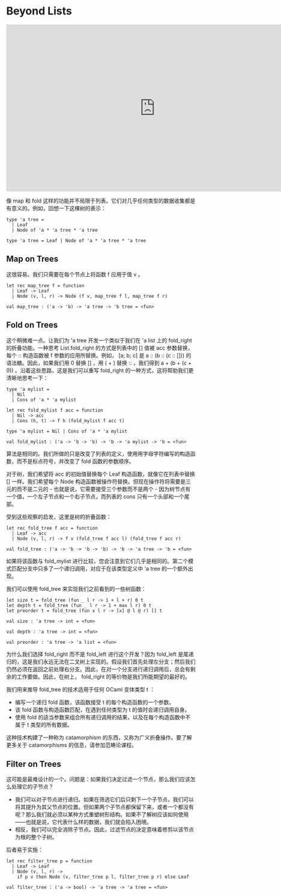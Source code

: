 # Beyond Lists

<iframe width="791" height="445" src="https://www.youtube.com/embed/5Yyk-l-cUNI" title="Trees with Map and Fold | OCaml Programming | Chapter 4 Video 7" frameborder="0" allow="accelerometer; autoplay; clipboard-write; encrypted-media; gyroscope; picture-in-picture; web-share" referrerpolicy="strict-origin-when-cross-origin" allowfullscreen></iframe>

像 map 和 fold 这样的功能并不局限于列表。它们对几乎任何类型的数据收集都是有意义的。例如，回想一下这棵树的表示：

```
type 'a tree =
  | Leaf
  | Node of 'a * 'a tree * 'a tree
```

```
type 'a tree = Leaf | Node of 'a * 'a tree * 'a tree
```

## Map on Trees

这很容易。我们只需要在每个节点上将函数 f 应用于值 v 。

```
let rec map_tree f = function
  | Leaf -> Leaf
  | Node (v, l, r) -> Node (f v, map_tree f l, map_tree f r)
```

```
val map_tree : ('a -> 'b) -> 'a tree -> 'b tree = <fun>
```

## Fold on Trees

这个稍微难一点。让我们为 'a tree 开发一个类似于我们在 'a list 上的 fold_right 的折叠功能。一种思考 List.fold_right 的方式是列表中的 [] 值被 acc 参数替换，每个 :: 构造函数被 f 参数的应用所替换。例如， [a; b; c] 是 a :: (b :: (c :: [])) 的语法糖。因此，如果我们用 0 替换 [] ，用 ( + ) 替换 :: ，我们得到 a + (b + (c + 0)) 。沿着这些思路，这是我们可以重写 fold_right 的一种方式，这将帮助我们更清晰地思考一下：

```
type 'a mylist =
  | Nil
  | Cons of 'a * 'a mylist

let rec fold_mylist f acc = function
  | Nil -> acc
  | Cons (h, t) -> f h (fold_mylist f acc t)
```

```
type 'a mylist = Nil | Cons of 'a * 'a mylist
```

```
val fold_mylist : ('a -> 'b -> 'b) -> 'b -> 'a mylist -> 'b = <fun>
```

算法是相同的。我们所做的只是改变了列表的定义，使用用字母字符编写的构造函数，而不是标点符号，并改变了 fold 函数的参数顺序。

对于树，我们希望将 acc 的初始值替换每个 Leaf 构造函数，就像它在列表中替换 [] 一样。我们希望每个 Node 构造函数被操作符替换。但现在操作符将需要是三元的而不是二元的 - 也就是说，它需要接受三个参数而不是两个 - 因为树节点有一个值，一个左子节点和一个右子节点，而列表的 cons 只有一个头部和一个尾部。

受到这些观察的启发，这里是树的折叠函数：

```
let rec fold_tree f acc = function
  | Leaf -> acc
  | Node (v, l, r) -> f v (fold_tree f acc l) (fold_tree f acc r)
```

```
val fold_tree : ('a -> 'b -> 'b -> 'b) -> 'b -> 'a tree -> 'b = <fun>
```

如果将该函数与 fold_mylist 进行比较，您会注意到它们几乎是相同的。第二个模式匹配分支中只多了一个递归调用，对应于在该类型定义中 'a tree 的一个额外出现。

我们可以使用 fold_tree 来实现我们之前看到的一些树函数：

```
let size t = fold_tree (fun _ l r -> 1 + l + r) 0 t
let depth t = fold_tree (fun _ l r -> 1 + max l r) 0 t
let preorder t = fold_tree (fun x l r -> [x] @ l @ r) [] t
```

```
val size : 'a tree -> int = <fun>
```

```
val depth : 'a tree -> int = <fun>
```

```
val preorder : 'a tree -> 'a list = <fun>
```

为什么我们选择 fold_right 而不是 fold_left 进行这个开发？因为 fold_left 是尾递归的，这是我们永远无法在二叉树上实现的。假设我们首先处理左分支；然后我们仍然必须在返回之前处理右分支。因此，在对一个分支进行递归调用后，总会有剩余的工作要做。因此，在树上， fold_right 的等价物是我们所能期望的最好的。

我们用来推导 fold_tree 的技术适用于任何 OCaml 变体类型 t ：

- 编写一个递归 fold 函数，该函数接受 t 的每个构造函数的一个参数。
- 该 fold 函数与构造函数匹配，在遇到任何类型为 t 的值时会递归调用自身。
- 使用 fold 的适当参数来组合所有递归调用的结果，以及在每个构造函数中不属于 t 类型的所有数据。

这种技术构建了一种称为 catamorphism 的东西，又称为广义折叠操作。要了解更多关于 catamorphisms 的信息，请参加范畴论课程。

## Filter on Trees

这可能是最难设计的一个。问题是：如果我们决定过滤一个节点，那么我们应该怎么处理它的子节点？

- 我们可以对子节点进行递归。如果在筛选它们后只剩下一个子节点，我们可以将其提升为其父节点的位置。但如果两个子节点都保留下来，或者一个都没有呢？那么我们就必须以某种方式重塑树形结构。如果不了解树应该如何使用——也就是说，它代表什么样的数据，我们就会陷入困境。
- 相反，我们可以完全消除子节点。因此，过滤节点的决定意味着修剪以该节点为根的整个子树。

后者易于实施：

```
let rec filter_tree p = function
  | Leaf -> Leaf
  | Node (v, l, r) ->
    if p v then Node (v, filter_tree p l, filter_tree p r) else Leaf
```

```
val filter_tree : ('a -> bool) -> 'a tree -> 'a tree = <fun>
```
